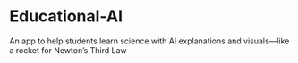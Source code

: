 # Educational-AI
An app to help students learn science with AI explanations and visuals—like a rocket for Newton’s Third Law
